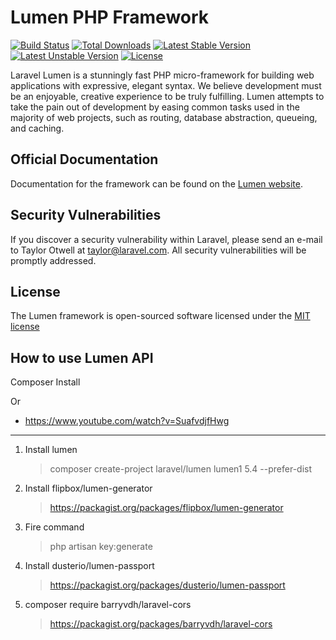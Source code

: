 # Lumen PHP Framework

[![Build Status](https://travis-ci.org/laravel/lumen-framework.svg)](https://travis-ci.org/laravel/lumen-framework)
[![Total Downloads](https://poser.pugx.org/laravel/lumen-framework/d/total.svg)](https://packagist.org/packages/laravel/lumen-framework)
[![Latest Stable Version](https://poser.pugx.org/laravel/lumen-framework/v/stable.svg)](https://packagist.org/packages/laravel/lumen-framework)
[![Latest Unstable Version](https://poser.pugx.org/laravel/lumen-framework/v/unstable.svg)](https://packagist.org/packages/laravel/lumen-framework)
[![License](https://poser.pugx.org/laravel/lumen-framework/license.svg)](https://packagist.org/packages/laravel/lumen-framework)

Laravel Lumen is a stunningly fast PHP micro-framework for building web applications with expressive, elegant syntax. We believe development must be an enjoyable, creative experience to be truly fulfilling. Lumen attempts to take the pain out of development by easing common tasks used in the majority of web projects, such as routing, database abstraction, queueing, and caching.

## Official Documentation

Documentation for the framework can be found on the [Lumen website](http://lumen.laravel.com/docs).

## Security Vulnerabilities

If you discover a security vulnerability within Laravel, please send an e-mail to Taylor Otwell at taylor@laravel.com. All security vulnerabilities will be promptly addressed.

## License

The Lumen framework is open-sourced software licensed under the [MIT license](http://opensource.org/licenses/MIT)

## How to use Lumen API 

Composer Install

Or

* https://www.youtube.com/watch?v=SuafvdjfHwg	 
---------------------------------------------------------------------
1. Install lumen
	>composer create-project laravel/lumen lumen1 5.4 --prefer-dist

2. Install flipbox/lumen-generator 	
	>https://packagist.org/packages/flipbox/lumen-generator

3. Fire command
	>php artisan key:generate

4. Install dusterio/lumen-passport
    >https://packagist.org/packages/dusterio/lumen-passport

5. composer require barryvdh/laravel-cors
	>https://packagist.org/packages/barryvdh/laravel-cors
